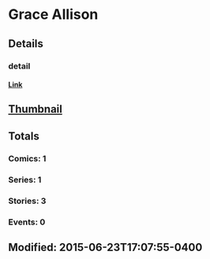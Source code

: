 # Grace  Allison 
## Details
### detail
#### [Link](http://marvel.com/comics/creators/12761/grace_allison?utm_campaign=apiRef&utm_source=225578a89fc76f3d20fbffda5d17a88d)
## [Thumbnail](http://i.annihil.us/u/prod/marvel/i/mg/b/40/image_not_available.jpg)
## Totals
### Comics: 1
### Series: 1
### Stories: 3
### Events: 0
## Modified: 2015-06-23T17:07:55-0400